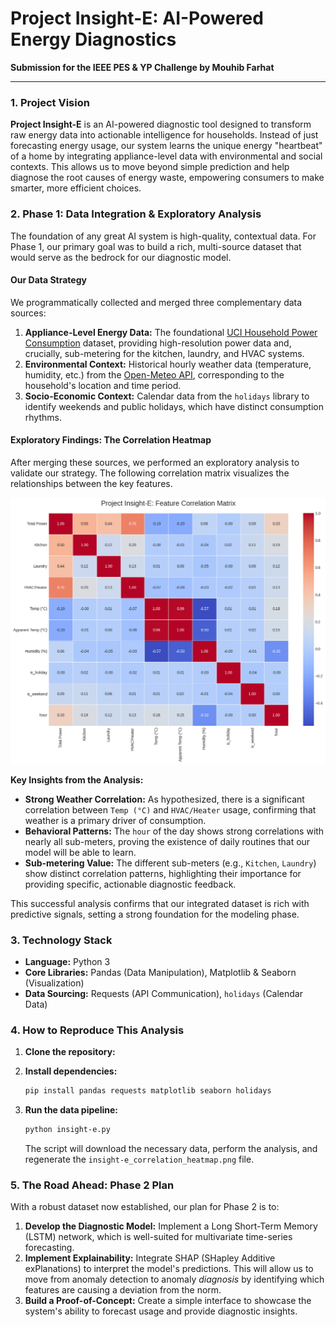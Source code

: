 # Project Insight-E: AI-Powered Energy Diagnostics

**Submission for the IEEE PES & YP Challenge by Mouhib Farhat**

---

### 1. Project Vision

**Project Insight-E** is an AI-powered diagnostic tool designed to transform raw energy data into actionable intelligence for households. Instead of just forecasting energy usage, our system learns the unique energy "heartbeat" of a home by integrating appliance-level data with environmental and social contexts. This allows us to move beyond simple prediction and help diagnose the root causes of energy waste, empowering consumers to make smarter, more efficient choices.

### 2. Phase 1: Data Integration & Exploratory Analysis

The foundation of any great AI system is high-quality, contextual data. For Phase 1, our primary goal was to build a rich, multi-source dataset that would serve as the bedrock for our diagnostic model.

#### Our Data Strategy

We programmatically collected and merged three complementary data sources:

1.  **Appliance-Level Energy Data:** The foundational [UCI Household Power Consumption](https://archive.ics.uci.edu/ml/datasets/Individual+household+electric+power+consumption) dataset, providing high-resolution power data and, crucially, sub-metering for the kitchen, laundry, and HVAC systems.
2.  **Environmental Context:** Historical hourly weather data (temperature, humidity, etc.) from the [Open-Meteo API](https://open-meteo.com/), corresponding to the household's location and time period.
3.  **Socio-Economic Context:** Calendar data from the `holidays` library to identify weekends and public holidays, which have distinct consumption rhythms.

#### Exploratory Findings: The Correlation Heatmap

After merging these sources, we performed an exploratory analysis to validate our strategy. The following correlation matrix visualizes the relationships between the key features.

![Feature Correlation Heatmap](insight-e_correlation_heatmap.png)

**Key Insights from the Analysis:**

*   **Strong Weather Correlation:** As hypothesized, there is a significant correlation between `Temp (°C)` and `HVAC/Heater` usage, confirming that weather is a primary driver of consumption.
*   **Behavioral Patterns:** The `hour` of the day shows strong correlations with nearly all sub-meters, proving the existence of daily routines that our model will be able to learn.
*   **Sub-metering Value:** The different sub-meters (e.g., `Kitchen`, `Laundry`) show distinct correlation patterns, highlighting their importance for providing specific, actionable diagnostic feedback.

This successful analysis confirms that our integrated dataset is rich with predictive signals, setting a strong foundation for the modeling phase.

### 3. Technology Stack

*   **Language:** Python 3
*   **Core Libraries:** Pandas (Data Manipulation), Matplotlib & Seaborn (Visualization)
*   **Data Sourcing:** Requests (API Communication), `holidays` (Calendar Data)

### 4. How to Reproduce This Analysis

1.  **Clone the repository:**

2.  **Install dependencies:**
    ```bash
    pip install pandas requests matplotlib seaborn holidays
    ```

3.  **Run the data pipeline:**
    ```bash
    python insight-e.py
    ```
    The script will download the necessary data, perform the analysis, and regenerate the `insight-e_correlation_heatmap.png` file.

### 5. The Road Ahead: Phase 2 Plan

With a robust dataset now established, our plan for Phase 2 is to:

1.  **Develop the Diagnostic Model:** Implement a Long Short-Term Memory (LSTM) network, which is well-suited for multivariate time-series forecasting.
2.  **Implement Explainability:** Integrate SHAP (SHapley Additive exPlanations) to interpret the model's predictions. This will allow us to move from anomaly detection to anomaly *diagnosis* by identifying which features are causing a deviation from the norm.
3.  **Build a Proof-of-Concept:** Create a simple interface to showcase the system's ability to forecast usage and provide diagnostic insights.
